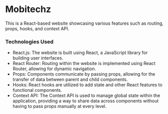 # Mobitechz
This is a React-based website showcasing various features such as routing, props, hooks, and context API.
### Technologies Used
- React.js: The website is built using React, a JavaScript library for building user interfaces.
- React Router: Routing within the website is implemented using React Router, allowing for dynamic navigation.
- Props: Components communicate by passing props, allowing for the transfer of data between parent and child components.
- Hooks: React hooks are utilized to add state and other React features to functional components.
- Context API: The Context API is used to manage global state within the application, providing a way to share data across components without having to pass props manually at every level.
